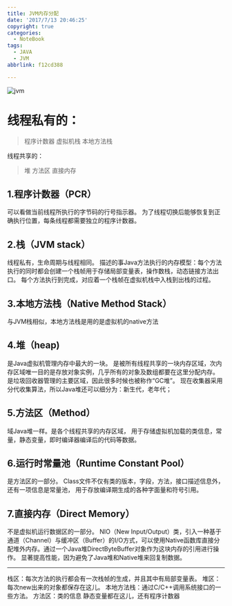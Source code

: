 ```yaml
---
title: JVM内存分配
date: '2017/7/13 20:46:25'
copyright: true
categories:
  - NoteBook
tags:
  - JAVA
  - JVM
abbrlink: f12cd388

---
```

![jvm](jvm.jpg)

# 线程私有的：

>  程序计数器  虚拟机栈  本地方法栈
    
线程共享的：
>   堆  方法区  直接内存
<!-- more -->
## 1.程序计数器（PCR）
可以看做当前线程所执行的字节码的行号指示器。
为了线程切换后能够恢复到正确执行位置，每条线程都需要独立的程序计数器。
## 2.栈（JVM stack）
线程私有，生命周期与线程相同。
描述的事Java方法执行的内存模型：每个方法执行的同时都会创建一个栈帧用于存储局部变量表，操作数栈，动态链接方法出口。
每个方法执行到完成，对应着一个栈帧在虚拟机栈中入栈到出栈的过程。
## 3.本地方法栈（Native Method Stack）
与JVM栈相似，本地方法栈是用的是虚拟机的native方法
## 4.堆（heap)
是Java虚拟机管理内存中最大的一块。
是被所有线程共享的一块内存区域，次内存区域唯一目的是存放对象实例，几乎所有的对象及数组都要在这里分配内存。
是垃圾回收器管理的主要区域，因此很多时候也被称作“GC堆”。
现在收集器采用分代收集算法，所以Java堆还可以细分为：新生代，老年代；
## 5.方法区（Method）
域Java堆一样。是各个线程共享的内存区域，
用于存储虚拟机加载的类信息，常量，静态变量，即时编译器编译后的代码等数据。
## 6.运行时常量池（Runtime Constant Pool）
是方法区的一部分。
Class文件不仅有类的版本，字段，方法，接口描述信息外，还有一项信息是常量池，
用于存放编译期生成的各种字面量和符号引用。
## 7.直接内存（Direct Memory）
不是虚拟机运行数据区的一部分。
NIO（New Input/Output）类，引入一种基于通道（Channel）与缓冲区（Buffer）的I/O方式，可以使用Native函数库直接分配堆外内存。通过一个Java堆DirectByteBuffer对象作为这块内存的引用进行操作。
显著提高性能，因为避免了Java堆和Native堆来回复制数据。

--------------------------------------------------------------------------------

栈区：每次方法的执行都会有一次栈帧的生成，并且其中有局部变量表。
堆区：每次new出来的对象都保存在这儿。
本地方法栈：通过C/C++调用系统接口的一些方法。
方法区：类的信息 静态变量都在这儿，还有程序计数器